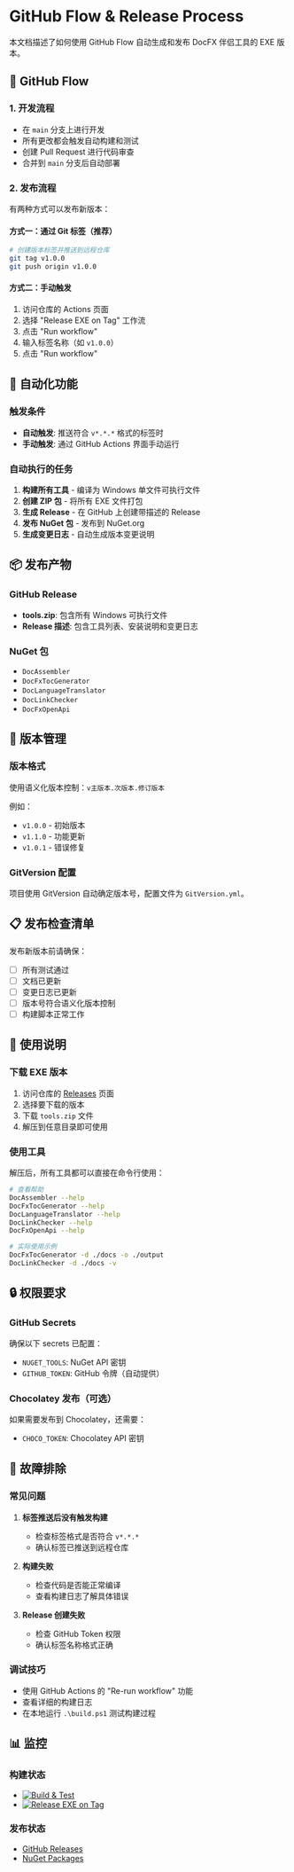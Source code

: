 # GitHub Flow & Release Process

本文档描述了如何使用 GitHub Flow 自动生成和发布 DocFX 伴侣工具的 EXE 版本。

## 🔄 GitHub Flow

### 1. 开发流程
- 在 `main` 分支上进行开发
- 所有更改都会触发自动构建和测试
- 创建 Pull Request 进行代码审查
- 合并到 `main` 分支后自动部署

### 2. 发布流程
有两种方式可以发布新版本：

#### 方式一：通过 Git 标签（推荐）
```bash
# 创建版本标签并推送到远程仓库
git tag v1.0.0
git push origin v1.0.0
```

#### 方式二：手动触发
1. 访问仓库的 Actions 页面
2. 选择 "Release EXE on Tag" 工作流
3. 点击 "Run workflow"
4. 输入标签名称（如 `v1.0.0`）
5. 点击 "Run workflow"

## 🚀 自动化功能

### 触发条件
- **自动触发**: 推送符合 `v*.*.*` 格式的标签时
- **手动触发**: 通过 GitHub Actions 界面手动运行

### 自动执行的任务
1. **构建所有工具** - 编译为 Windows 单文件可执行文件
2. **创建 ZIP 包** - 将所有 EXE 文件打包
3. **生成 Release** - 在 GitHub 上创建带描述的 Release
4. **发布 NuGet 包** - 发布到 NuGet.org
5. **生成变更日志** - 自动生成版本变更说明

## 📦 发布产物

### GitHub Release
- **tools.zip**: 包含所有 Windows 可执行文件
- **Release 描述**: 包含工具列表、安装说明和变更日志

### NuGet 包
- `DocAssembler`
- `DocFxTocGenerator` 
- `DocLanguageTranslator`
- `DocLinkChecker`
- `DocFxOpenApi`

## 🔧 版本管理

### 版本格式
使用语义化版本控制：`v主版本.次版本.修订版本`

例如：
- `v1.0.0` - 初始版本
- `v1.1.0` - 功能更新
- `v1.0.1` - 错误修复

### GitVersion 配置
项目使用 GitVersion 自动确定版本号，配置文件为 `GitVersion.yml`。

## 📋 发布检查清单

发布新版本前请确保：
- [ ] 所有测试通过
- [ ] 文档已更新
- [ ] 变更日志已更新
- [ ] 版本号符合语义化版本控制
- [ ] 构建脚本正常工作

## 🎯 使用说明

### 下载 EXE 版本
1. 访问仓库的 [Releases](https://github.com/lusipad/docfx-companion-tools/releases) 页面
2. 选择要下载的版本
3. 下载 `tools.zip` 文件
4. 解压到任意目录即可使用

### 使用工具
解压后，所有工具都可以直接在命令行使用：
```bash
# 查看帮助
DocAssembler --help
DocFxTocGenerator --help
DocLanguageTranslator --help
DocLinkChecker --help
DocFxOpenApi --help

# 实际使用示例
DocFxTocGenerator -d ./docs -o ./output
DocLinkChecker -d ./docs -v
```

## 🔒 权限要求

### GitHub Secrets
确保以下 secrets 已配置：
- `NUGET_TOOLS`: NuGet API 密钥
- `GITHUB_TOKEN`: GitHub 令牌（自动提供）

### Chocolatey 发布（可选）
如果需要发布到 Chocolatey，还需要：
- `CHOCO_TOKEN`: Chocolatey API 密钥

## 🐛 故障排除

### 常见问题
1. **标签推送后没有触发构建**
   - 检查标签格式是否符合 `v*.*.*`
   - 确认标签已推送到远程仓库

2. **构建失败**
   - 检查代码是否能正常编译
   - 查看构建日志了解具体错误

3. **Release 创建失败**
   - 检查 GitHub Token 权限
   - 确认标签名称格式正确

### 调试技巧
- 使用 GitHub Actions 的 "Re-run workflow" 功能
- 查看详细的构建日志
- 在本地运行 `.\build.ps1` 测试构建过程

## 📊 监控

### 构建状态
- [![Build & Test](https://github.com/lusipad/docfx-companion-tools/actions/workflows/build.yml/badge.svg)](https://github.com/lusipad/docfx-companion-tools/actions/workflows/build.yml)
- [![Release EXE on Tag](https://github.com/lusipad/docfx-companion-tools/actions/workflows/release-exe.yml/badge.svg)](https://github.com/lusipad/docfx-companion-tools/actions/workflows/release-exe.yml)

### 发布状态
- [GitHub Releases](https://github.com/lusipad/docfx-companion-tools/releases)
- [NuGet Packages](https://www.nuget.org/profiles/lusipad)
